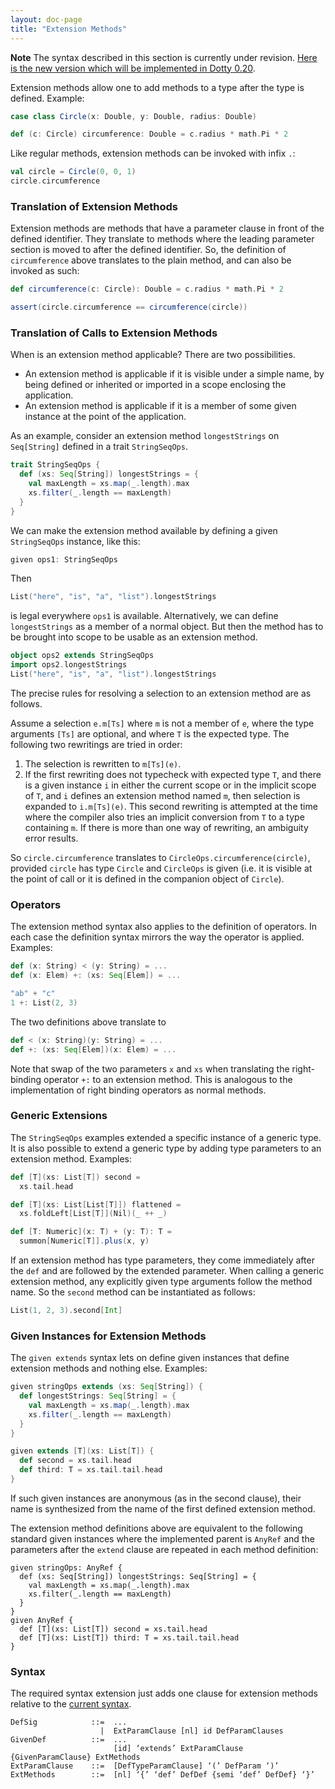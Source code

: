 ```yaml
---
layout: doc-page
title: "Extension Methods"
---
```


**Note** The syntax described in this section is currently under revision.
[Here is the new version which will be implemented in Dotty 0.20](./extension-methods-new.html).

Extension methods allow one to add methods to a type after the type is defined. Example:

```scala
case class Circle(x: Double, y: Double, radius: Double)

def (c: Circle) circumference: Double = c.radius * math.Pi * 2
```

Like regular methods, extension methods can be invoked with infix `.`:

```scala
val circle = Circle(0, 0, 1)
circle.circumference
```

### Translation of Extension Methods

Extension methods are methods that have a parameter clause in front of the defined
identifier. They translate to methods where the leading parameter section is moved
to after the defined identifier. So, the definition of `circumference` above translates
to the plain method, and can also be invoked as such:
```scala
def circumference(c: Circle): Double = c.radius * math.Pi * 2

assert(circle.circumference == circumference(circle))
```

### Translation of Calls to Extension Methods

When is an extension method applicable? There are two possibilities.

 - An extension method is applicable if it is visible under a simple name, by being defined
   or inherited or imported in a scope enclosing the application.
 - An extension method is applicable if it is a member of some given instance at the point of the application.

As an example, consider an extension method `longestStrings` on `Seq[String]` defined in a trait `StringSeqOps`.

```scala
trait StringSeqOps {
  def (xs: Seq[String]) longestStrings = {
    val maxLength = xs.map(_.length).max
    xs.filter(_.length == maxLength)
  }
}
```
We can make the extension method available by defining a given `StringSeqOps` instance, like this:
```scala
given ops1: StringSeqOps
```
Then
```scala
List("here", "is", "a", "list").longestStrings
```
is legal everywhere `ops1` is available. Alternatively, we can define `longestStrings` as a member of a normal object. But then the method has to be brought into scope to be usable as an extension method.

```scala
object ops2 extends StringSeqOps
import ops2.longestStrings
List("here", "is", "a", "list").longestStrings
```
The precise rules for resolving a selection to an extension method are as follows.

Assume a selection `e.m[Ts]` where `m` is not a member of `e`, where the type arguments `[Ts]` are optional,
and where `T` is the expected type. The following two rewritings are tried in order:

 1. The selection is rewritten to `m[Ts](e)`.
 2. If the first rewriting does not typecheck with expected type `T`, and there is a given instance `i`
    in either the current scope or in the implicit scope of `T`, and `i` defines an extension
    method named `m`, then selection is expanded to `i.m[Ts](e)`.
    This second rewriting is attempted at the time where the compiler also tries an implicit conversion
    from `T` to a type containing `m`. If there is more than one way of rewriting, an ambiguity error results.

So `circle.circumference` translates to `CircleOps.circumference(circle)`, provided
`circle` has type `Circle` and `CircleOps` is given  (i.e. it is visible at the point of call or it is defined in the companion object of `Circle`).

### Operators

The extension method syntax also applies to the definition of operators.
In each case the definition syntax mirrors the way the operator is applied.
Examples:
```scala
def (x: String) < (y: String) = ...
def (x: Elem) +: (xs: Seq[Elem]) = ...

"ab" + "c"
1 +: List(2, 3)
```
The two definitions above translate to
```scala
def < (x: String)(y: String) = ...
def +: (xs: Seq[Elem])(x: Elem) = ...
```
Note that swap of the two parameters `x` and `xs` when translating
the right-binding operator `+:` to an extension method. This is analogous
to the implementation of right binding operators as normal methods.

### Generic Extensions

The `StringSeqOps` examples extended a specific instance of a generic type. It is also possible to extend a generic type by adding type parameters to an extension method. Examples:

```scala
def [T](xs: List[T]) second =
  xs.tail.head

def [T](xs: List[List[T]]) flattened =
  xs.foldLeft[List[T]](Nil)(_ ++ _)

def [T: Numeric](x: T) + (y: T): T =
  summon[Numeric[T]].plus(x, y)
```

If an extension method has type parameters, they come immediately after the `def` and are followed by the extended parameter. When calling a  generic extension method, any explicitly given type arguments follow the method name. So the `second` method can be instantiated as follows:
```scala
List(1, 2, 3).second[Int]
```
### Given Instances for Extension Methods

The `given extends` syntax lets on define given instances that define extension methods and nothing else. Examples:

```scala
given stringOps extends (xs: Seq[String]) {
  def longestStrings: Seq[String] = {
    val maxLength = xs.map(_.length).max
    xs.filter(_.length == maxLength)
  }
}

given extends [T](xs: List[T]) {
  def second = xs.tail.head
  def third: T = xs.tail.tail.head
}
```
If such given instances are anonymous (as in the second clause), their name is synthesized from the name of the first defined extension method.

The extension method definitions above are equivalent to the following standard given instances where
the implemented parent is `AnyRef` and the parameters after the `extend` clause are repeated in each
method definition:
```
given stringOps: AnyRef {
  def (xs: Seq[String]) longestStrings: Seq[String] = {
    val maxLength = xs.map(_.length).max
    xs.filter(_.length == maxLength)
  }
}
given AnyRef {
  def [T](xs: List[T]) second = xs.tail.head
  def [T](xs: List[T]) third: T = xs.tail.tail.head
}
```

### Syntax

The required syntax extension just adds one clause for extension methods relative
to the [current syntax](../../internals/syntax.md).
```
DefSig            ::=  ...
                    |  ExtParamClause [nl] id DefParamClauses
GivenDef          ::=  ...
                       [id] ‘extends’ ExtParamClause {GivenParamClause} ExtMethods
ExtParamClause    ::=  [DefTypeParamClause] ‘(’ DefParam ‘)’
ExtMethods        ::=  [nl] ‘{’ ‘def’ DefDef {semi ‘def’ DefDef} ‘}’
```
